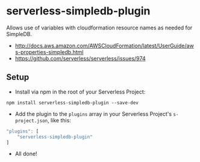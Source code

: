 # serverless-simpledb-plugin

Allows use of variables with cloudformation resource names as needed for SimpleDB.

* http://docs.aws.amazon.com/AWSCloudFormation/latest/UserGuide/aws-properties-simpledb.html
* https://github.com/serverless/serverless/issues/974

## Setup

* Install via npm in the root of your Serverless Project:
```
npm install serverless-simpledb-plugin --save-dev
```

* Add the plugin to the `plugins` array in your Serverless Project's `s-project.json`, like this:

```js
"plugins": [
    "serverless-simpledb-plugin"
]
```

* All done!